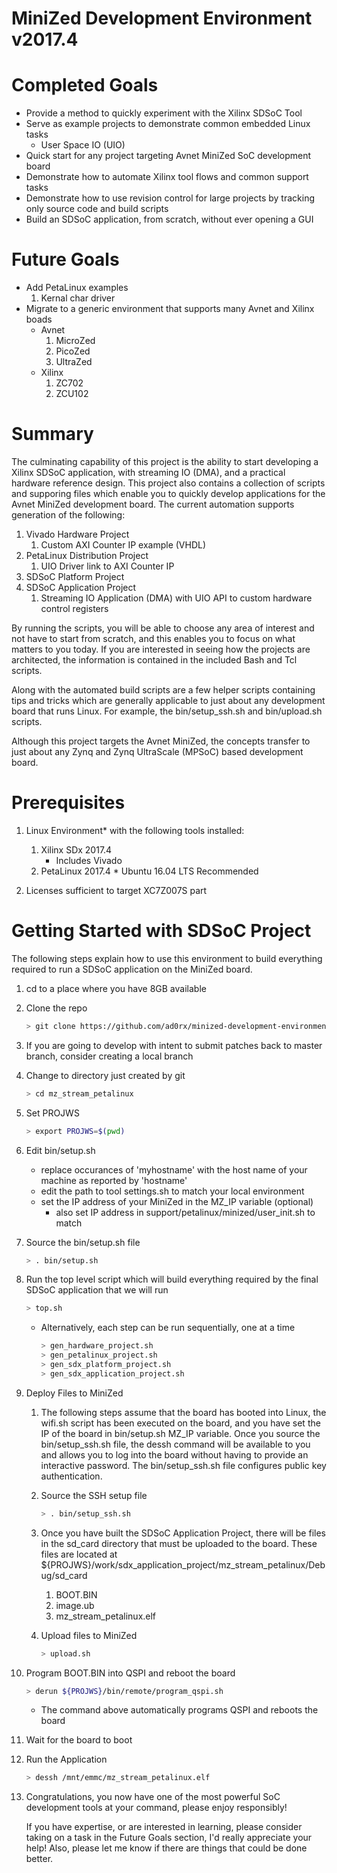 # MiniZed Development Environment v2017.4

# Completed Goals 
* Provide a method to quickly experiment with the Xilinx SDSoC Tool
* Serve as example projects to demonstrate common embedded Linux tasks
  * User Space IO (UIO)
* Quick start for any project targeting Avnet MiniZed SoC development board
* Demonstrate how to automate Xilinx tool flows and common support tasks
* Demonstrate how to use revision control for large projects by tracking only source code and build scripts
* Build an SDSoC application, from scratch, without ever opening a GUI

# Future Goals
* Add PetaLinux examples
  1. Kernal char driver
* Migrate to a generic environment that supports many Avnet and Xilinx boads
  * Avnet
    1. MicroZed
    1. PicoZed
    1. UltraZed
  * Xilinx
    1. ZC702
    1. ZCU102    

# Summary
The culminating capability of this project is the ability to start developing a Xilinx SDSoC application, with streaming IO (DMA), and a practical hardware reference design. This project also contains a collection of scripts and supporing files which enable you to quickly develop applications for the Avnet MiniZed development board. The current automation supports generation of the following:

1. Vivado Hardware Project
   1. Custom AXI Counter IP example (VHDL)
1. PetaLinux Distribution Project
   1. UIO Driver link to AXI Counter IP
1. SDSoC Platform Project
1. SDSoC Application Project
   1. Streaming IO Application (DMA) with UIO API to custom hardware control registers
   
By running the scripts, you will be able to choose any area of interest and not have to start from scratch, and this enables you to focus on what matters to you today. If you are interested in seeing how the projects are architected, the information is contained in the included Bash and Tcl scripts.  

Along with the automated build scripts are a few helper scripts containing tips and tricks which are generally applicable to just about any development board that runs Linux. For example, the bin/setup_ssh.sh and bin/upload.sh scripts.

Although this project targets the Avnet MiniZed, the concepts transfer to just about any Zynq and Zynq UltraScale (MPSoC) based development board.

# Prerequisites

1. Linux Environment* with the following tools installed:
   1. Xilinx SDx 2017.4 
      - Includes Vivado
   1. PetaLinux 2017.4
   \* Ubuntu 16.04 LTS Recommended

1. Licenses sufficient to target XC7Z007S part

# Getting Started with SDSoC Project

The following steps explain how to use this environment to build everything required to run a SDSoC application on the MiniZed board.

1. cd to a place where you have 8GB available

1. Clone the repo
   ```sh
   > git clone https://github.com/ad0rx/minized-development-environment.git mz_stream_petalinux
   ```

1. If you are going to develop with intent to submit patches back to master branch, 
   consider creating a local branch

1. Change to directory just created by git
   ```sh
   > cd mz_stream_petalinux
   ```

5. Set PROJWS
   ```sh
   > export PROJWS=$(pwd)
   ```

1. Edit bin/setup.sh
   - replace occurances of 'myhostname' with the host name of your machine as reported by 'hostname'
   - edit the path to tool settings.sh to match your local environment
   - set the IP address of your MiniZed in the MZ_IP variable (optional)
     - also set IP address in support/petalinux/minized/user_init.sh to match
1. Source the bin/setup.sh file
   ```sh
   > . bin/setup.sh
   ```

1. Run the top level script which will build everything required by the final
   SDSoC application that we will run
   ```sh
   > top.sh
   ```
   
   - Alternatively, each step can be run sequentially, one at a time
     ```sh
     > gen_hardware_project.sh
     > gen_petalinux_project.sh
     > gen_sdx_platform_project.sh
     > gen_sdx_application_project.sh
     ```
   
1. Deploy Files to MiniZed

   1. The following steps assume that the board has booted into Linux, the wifi.sh script has been executed on the board, and you have set the IP of the board in bin/setup.sh MZ_IP variable. Once you source the bin/setup_ssh.sh file, the dessh command will be available to you and allows you to log into the board without having to provide an interactive password. The bin/setup_ssh.sh file configures public key authentication.

   1. Source the SSH setup file
      ```sh
      > . bin/setup_ssh.sh
      ```

   1. Once you have built the SDSoC Application Project, there will be files in the sd_card directory that must be uploaded to the board. These files are located at ${PROJWS}/work/sdx_application_project/mz_stream_petalinux/Debug/sd_card

      1. BOOT.BIN
      1. image.ub
      1. mz_stream_petalinux.elf
     
   1. Upload files to MiniZed
      ```sh
      > upload.sh
      ```

1. Program BOOT.BIN into QSPI and reboot the board
   ```sh
   > derun ${PROJWS}/bin/remote/program_qspi.sh
   ```
   - The command above automatically programs QSPI and reboots the board
   
1. Wait for the board to boot

1. Run the Application
   ```sh
   > dessh /mnt/emmc/mz_stream_petalinux.elf
   ```
   
1. Congratulations, you now have one of the most powerful SoC development tools at your command, please enjoy responsibly!

   If you have expertise, or are interested in learning, please consider taking on a task in the Future Goals section, I'd really appreciate your help! Also, please let me know if there are things that could be done better.
